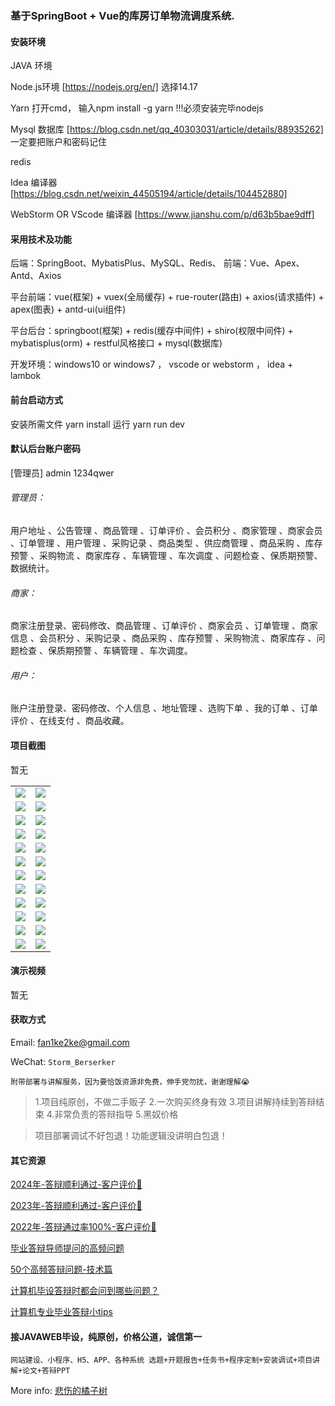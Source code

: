 ### 基于SpringBoot + Vue的库房订单物流调度系统.

#### 安装环境

JAVA 环境 

Node.js环境 [https://nodejs.org/en/] 选择14.17

Yarn 打开cmd， 输入npm install -g yarn !!!必须安装完毕nodejs

Mysql 数据库 [https://blog.csdn.net/qq_40303031/article/details/88935262] 一定要把账户和密码记住

redis

Idea 编译器 [https://blog.csdn.net/weixin_44505194/article/details/104452880]

WebStorm OR VScode 编译器 [https://www.jianshu.com/p/d63b5bae9dff]

#### 采用技术及功能

后端：SpringBoot、MybatisPlus、MySQL、Redis、
前端：Vue、Apex、Antd、Axios

平台前端：vue(框架) + vuex(全局缓存) + rue-router(路由) + axios(请求插件) + apex(图表)  + antd-ui(ui组件)

平台后台：springboot(框架) + redis(缓存中间件) + shiro(权限中间件) + mybatisplus(orm) + restful风格接口 + mysql(数据库)

开发环境：windows10 or windows7 ， vscode or webstorm ， idea + lambok


#### 前台启动方式
安装所需文件 yarn install 
运行 yarn run dev

#### 默认后台账户密码
[管理员]
admin
1234qwer

###### 管理员：
用户地址 、公告管理 、商品管理 、订单评价 、会员积分 、商家管理 、商家会员 、订单管理 、用户管理 、采购记录 、商品类型 、供应商管理 、商品采购 、库存预警 、采购物流 、商家库存 、车辆管理 、车次调度 、问题检查 、保质期预警、数据统计。

###### 商家：
商家注册登录、密码修改、商品管理 、订单评价 、商家会员 、订单管理 、商家信息 、会员积分 、采购记录 、商品采购 、库存预警 、采购物流 、商家库存 、问题检查 、保质期预警 、车辆管理  、车次调度。

###### 用户：
账户注册登录、密码修改、个人信息 、地址管理 、选购下单 、我的订单 、订单评价 、在线支付 、商品收藏。

#### 项目截图
暂无

|  |  |
|---------------------|---------------------|
| ![](https://fank-bucket-oss.oss-cn-beijing.aliyuncs.com/img/2fe5d67a-2067-428a-a2be-2084092405b8.png) | ![](https://fank-bucket-oss.oss-cn-beijing.aliyuncs.com/img/51d51f57-be0d-4b19-9597-d2591b10c337.png) |
| ![](https://fank-bucket-oss.oss-cn-beijing.aliyuncs.com/img/0c66307b-b16b-4fcc-abe7-5c5fc441c720.png) | ![](https://fank-bucket-oss.oss-cn-beijing.aliyuncs.com/img/32f1afeb-7dd3-4786-9b42-9e67a425f404.png) |
| ![](https://fank-bucket-oss.oss-cn-beijing.aliyuncs.com/img/00c601e2-844d-4f92-b3eb-ffb77ad85b12.png) | ![](https://fank-bucket-oss.oss-cn-beijing.aliyuncs.com/img/25f01d17-9094-4a21-8ce6-ce462c170c7e.png) |
| ![](https://fank-bucket-oss.oss-cn-beijing.aliyuncs.com/img/feff565a-a94e-4e87-bc70-e3c29f04beaa.png) | ![](https://fank-bucket-oss.oss-cn-beijing.aliyuncs.com/img/9fc4fc1c-2e62-4e04-8e30-06dbf42de89b.png) |
| ![](https://fank-bucket-oss.oss-cn-beijing.aliyuncs.com/img/f1be105b-e74b-44a1-846d-3952e6be6531.png) | ![](https://fank-bucket-oss.oss-cn-beijing.aliyuncs.com/img/8c75b6ff-063a-4f9a-9ec5-b57903faa043.png) |
| ![](https://fank-bucket-oss.oss-cn-beijing.aliyuncs.com/img/e740b288-3427-4822-8c7d-b2dec9387577.png) | ![](https://fank-bucket-oss.oss-cn-beijing.aliyuncs.com/img/8c9bf041-cad4-4b0f-bed1-15828f9635f8.png) |
| ![](https://fank-bucket-oss.oss-cn-beijing.aliyuncs.com/img/c5c8d8ca-2a3b-4055-ad6b-2a01ce35f695.png) | ![](https://fank-bucket-oss.oss-cn-beijing.aliyuncs.com/img/6f834822-b3bd-4288-98a6-d1a4a1ebfbb9.png) |
| ![](https://fank-bucket-oss.oss-cn-beijing.aliyuncs.com/img/c5acba66-8809-4033-8061-f143d832c045.png) | ![](https://fank-bucket-oss.oss-cn-beijing.aliyuncs.com/img/6e981a5c-2c80-404d-8d02-b99e6b0e2874.png) |
| ![](https://fank-bucket-oss.oss-cn-beijing.aliyuncs.com/img/10262052-96d8-47ac-915f-b2aefc203828.png) | ![](https://fank-bucket-oss.oss-cn-beijing.aliyuncs.com/img/5f1faeb7-9515-44a2-945b-d43d2c5e83b5.png) |
| ![](https://fank-bucket-oss.oss-cn-beijing.aliyuncs.com/img/7655b993-71ea-4183-87c6-4276026c6259.png) | ![](https://fank-bucket-oss.oss-cn-beijing.aliyuncs.com/img/5b3dbb54-c06d-4dc1-bfe2-0885baeac38f.png) |
| ![](https://fank-bucket-oss.oss-cn-beijing.aliyuncs.com/img/239f93c9-afe9-4968-b4fa-049f6035167f.png) | ![](https://fank-bucket-oss.oss-cn-beijing.aliyuncs.com/img/4b4a7e0c-34b2-4751-9bea-087c67f70426.png) |
| ![](https://fank-bucket-oss.oss-cn-beijing.aliyuncs.com/img/89b3c414-2d6e-43b5-a418-9abc9395001d.png) | ![](https://fank-bucket-oss.oss-cn-beijing.aliyuncs.com/work/936e9baf53eb9a217af4f89c616dc19.png) |

#### 演示视频

暂无

#### 获取方式

Email: fan1ke2ke@gmail.com

WeChat: `Storm_Berserker`

`附带部署与讲解服务，因为要恰饭资源非免费，伸手党勿扰，谢谢理解😭`

> 1.项目纯原创，不做二手贩子 2.一次购买终身有效 3.项目讲解持续到答辩结束 4.非常负责的答辩指导 5.黑奴价格

> 项目部署调试不好包退！功能逻辑没讲明白包退！

#### 其它资源

[2024年-答辩顺利通过-客户评价👻](https://berserker287.github.io/2024/06/06/2024%E5%B9%B4%E7%AD%94%E8%BE%A9%E9%A1%BA%E5%88%A9%E9%80%9A%E8%BF%87/)

[2023年-答辩顺利通过-客户评价🐢](https://berserker287.github.io/2023/06/14/2023%E5%B9%B4%E7%AD%94%E8%BE%A9%E9%A1%BA%E5%88%A9%E9%80%9A%E8%BF%87/)

[2022年-答辩通过率100%-客户评价🐣](https://berserker287.github.io/2022/05/25/%E9%A1%B9%E7%9B%AE%E4%BA%A4%E6%98%93%E8%AE%B0%E5%BD%95/)

[毕业答辩导师提问的高频问题](https://berserker287.github.io/2023/06/13/%E6%AF%95%E4%B8%9A%E7%AD%94%E8%BE%A9%E5%AF%BC%E5%B8%88%E6%8F%90%E9%97%AE%E7%9A%84%E9%AB%98%E9%A2%91%E9%97%AE%E9%A2%98/)

[50个高频答辩问题-技术篇](https://berserker287.github.io/2023/06/13/50%E4%B8%AA%E9%AB%98%E9%A2%91%E7%AD%94%E8%BE%A9%E9%97%AE%E9%A2%98-%E6%8A%80%E6%9C%AF%E7%AF%87/)

[计算机毕设答辩时都会问到哪些问题？](https://www.zhihu.com/question/31020988)

[计算机专业毕业答辩小tips](https://zhuanlan.zhihu.com/p/145911029)

#### 接JAVAWEB毕设，纯原创，价格公道，诚信第一

`网站建设、小程序、H5、APP、各种系统 选题+开题报告+任务书+程序定制+安装调试+项目讲解+论文+答辩PPT`

More info: [悲伤的橘子树](https://berserker287.github.io/)
